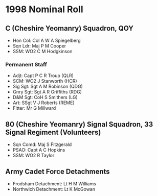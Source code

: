 # 1998 Nominal Roll

## C (Cheshire Yeomanry) Squadron, QOY

* Hon Col: Col A W A Spiegelberg
* Sqn Ldr: Maj P M Cooper
* SSM: WO2 C M Hodgkinson

### Permanent Staff

* Adjt: Capt P C R Troup (QLR)
* SCM: WO2 J Stanworth (HCR)
* Sig Sgt: Sgt A M Robinson (QDG)
* Gnry Sgt: Sgt A R Griffiths (RDG)
* D&M Sgt: CoH S Smithers (LG)
* Art: SSgt V J Roberts (REME)
* Fitter: Mr G Millward

## 80 (Cheshire Yeomanry) Signal Squadron, 33 Signal Regiment (Volunteers)

* Sqn Comd: Maj S Fitzgerald
* PSAO: Capt A C Hopkins
* SSM: WO2 R Taylor

## Army Cadet Force Detachments

* Frodsham Detachment: Lt H M Williams
* Northwich Detachment: Lt K McGowan
